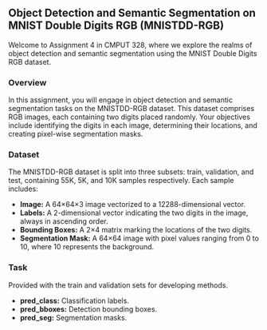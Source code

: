 ## Object Detection and Semantic Segmentation on MNIST Double Digits RGB (MNISTDD-RGB)

Welcome to Assignment 4 in CMPUT 328, where we explore the realms of object detection and semantic segmentation using the MNIST Double Digits RGB dataset.

### Overview

In this assignment, you will engage in object detection and semantic segmentation tasks on the MNISTDD-RGB dataset. This dataset comprises RGB images, each containing two digits placed randomly. Your objectives include identifying the digits in each image, determining their locations, and creating pixel-wise segmentation masks.

### Dataset

The MNISTDD-RGB dataset is split into three subsets: train, validation, and test, containing 55K, 5K, and 10K samples respectively. Each sample includes:
- **Image:** A 64×64×3 image vectorized to a 12288-dimensional vector.
- **Labels:** A 2-dimensional vector indicating the two digits in the image, always in ascending order.
- **Bounding Boxes:** A 2×4 matrix marking the locations of the two digits.
- **Segmentation Mask:** A 64×64 image with pixel values ranging from 0 to 10, where 10 represents the background.

### Task

Provided with the train and validation sets for developing  methods.
- **pred_class:** Classification labels.
- **pred_bboxes:** Detection bounding boxes.
- **pred_seg:** Segmentation masks.

